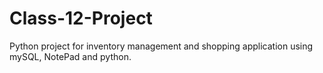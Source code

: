 # Class-12-Project
Python project for inventory management and shopping application using mySQL, NotePad and python.
